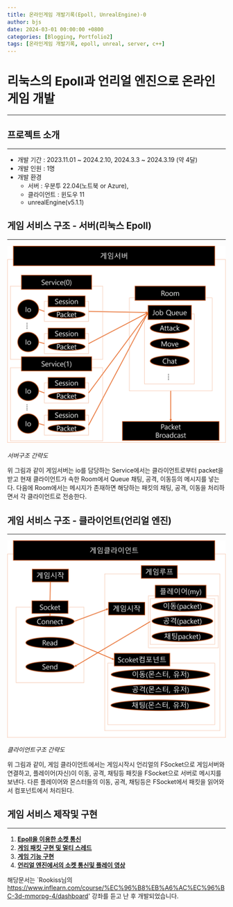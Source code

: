 ```yaml
---
title: 온라인게임 개발기록(Epoll, UnrealEngine)-0
author: bjs
date: 2024-03-01 00:00:00 +0800
categories: [Blogging, Portfolio2]
tags: [온라인게임 개발기록, epoll, unreal, server, c++]
---
```


# 리눅스의 Epoll과 언리얼 엔진으로 온라인 게임 개발
---

## 프로젝트 소개
---

* 개발 기간 : 2023.11.01 ~ 2024.2.10, 2024.3.3 ~ 2024.3.19 (약 4달)
* 개발 인원 : 1명
* 개발 환경
  - 서버 : 우분투 22.04(노트북 or Azure), 
  - 클라이언트 : 윈도우 11
  - unrealEngine(v5.1.1)

## 게임 서비스 구조 - 서버(리눅스 Epoll)
---

![서버구조](/assets/img/epoll_unreal_서버구조.png)

_서버구조 간략도_

위 그림과 같이 게임서버는 io를 담당하는 Service에서는 클라이언트로부터 packet을 받고 현재 클라이언트가 속한 Room에서 Queue 채팅, 공격, 이동등의 메시지를 넣는다. 다음에 Room에서는 메시지가 존재하면 해당하는 패킷의 채팅, 공격, 이동을 처리하면서 각 클라이언트로 전송한다.

## 게임 서비스 구조 - 클라이언트(언리얼 엔진)
---

![클라구조](/assets/img/epoll_unreal_클라구조.png)

_클라이언트구조 간략도_

위 그림과 같이, 게임 클라이언트에서는 게임시작시 언리얼의 FSocket으로 게임서버와 연결하고, 플레이어(자신)이 이동, 공격, 채팅등 패킷을 FSocket으로 서버로 메시지를 보낸다. 다른 플레이어와 몬스터들의 이동, 공격, 채팅등은 FSocket에서 패킷을 읽어와서 컴포넌트에서 처리된다.

## 게임 서비스 제작및 구현
---

1. [**Epoll을 이용한 소켓 통신**](</posts/온라인게임-개발기록(Epoll,-UnrealEngine)-1>)
2. [**게임 패킷 구현 및 멀티 스레드**](</posts/온라인게임-개발기록(Epoll,-UnrealEngine)-2>)
3. [**게임 기능 구현**](</posts/온라인게임-개발기록(Epoll,-UnrealEngine)-3>)
4. [**언리얼 엔진에서의 소켓 통신및 플레이 영상**](</posts/온라인게임-개발기록(Epoll,-UnrealEngine)-4>)

해당문서는 `Rookiss님의 https://www.inflearn.com/course/%EC%96%B8%EB%A6%AC%EC%96%BC-3d-mmorpg-4/dashboard' 강좌를 듣고 난 후 개발되었습니다.
